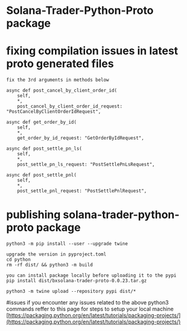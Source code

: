 # Solana-Trader-Python-Proto package

# fixing compilation issues in latest proto generated files

    fix the 3rd arguments in methods below
    
    async def post_cancel_by_client_order_id(
        self,
        *,
        post_cancel_by_client_order_id_request: "PostCancelByClientOrderIdRequest",

    async def get_order_by_id(
        self,
        *,
        get_order_by_id_request: "GetOrderByIdRequest",

    async def post_settle_pn_ls(
        self,
        *,
        post_settle_pn_ls_request: "PostSettlePnLsRequest",

    async def post_settle_pnl(
        self,
        *,
        post_settle_pnl_request: "PostSettlePnlRequest",

# publishing solana-trader-python-proto package
    python3 -m pip install --user --upgrade twine

    upgrade the version in pyproject.toml
    cd python
    rm -rf dist/ && python3 -m build

    you can install package locally before uploading it to the pypi
    pip install dist/bxsolana-trader-proto-0.0.23.tar.gz

    python3 -m twine upload --repository pypi dist/*


#issues
    if you encounter any issues related to the above python3 commands reffer to this page for steps to setup your local machine 
    [https://packaging.python.org/en/latest/tutorials/packaging-projects/](https://packaging.python.org/en/latest/tutorials/packaging-projects/)